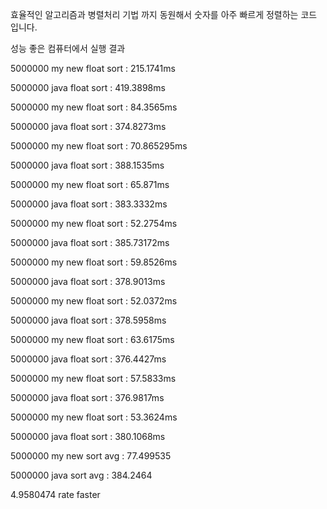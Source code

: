 효율적인 알고리즘과 병렬처리 기법 까지 동원해서 숫자를 아주 빠르게 정렬하는 코드 입니다.

성능 좋은 컴퓨터에서 실행 결과

5000000 my new float sort : 215.1741ms

5000000 java float sort : 419.3898ms

5000000 my new float sort : 84.3565ms

5000000 java float sort : 374.8273ms

5000000 my new float sort : 70.865295ms

5000000 java float sort : 388.1535ms

5000000 my new float sort : 65.871ms

5000000 java float sort : 383.3332ms

5000000 my new float sort : 52.2754ms

5000000 java float sort : 385.73172ms

5000000 my new float sort : 59.8526ms

5000000 java float sort : 378.9013ms

5000000 my new float sort : 52.0372ms

5000000 java float sort : 378.5958ms

5000000 my new float sort : 63.6175ms

5000000 java float sort : 376.4427ms

5000000 my new float sort : 57.5833ms

5000000 java float sort : 376.9817ms

5000000 my new float sort : 53.3624ms

5000000 java float sort : 380.1068ms

5000000 my new sort avg : 77.499535

5000000 java sort avg : 384.2464

4.9580474 rate faster
